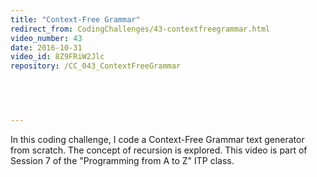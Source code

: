 ```yaml
---
title: "Context-Free Grammar"
redirect_from: CodingChallenges/43-contextfreegrammar.html
video_number: 43
date: 2016-10-31
video_id: 8Z9FRiW2Jlc
repository: /CC_043_ContextFreeGrammar

  


  
---
```


In this coding challenge, I code a Context-Free Grammar text generator from scratch.  The concept of recursion is explored. This video is part of Session 7 of the "Programming from A to Z" ITP class.

